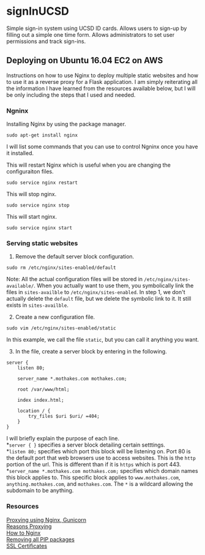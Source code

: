 # signInUCSD
Simple sign-in system using UCSD ID cards. Allows users to sign-up by filling out a simple one time form. Allows administrators to set user permissions and track sign-ins.

## Deploying on Ubuntu 16.04 EC2 on AWS
Instructions on how to use Nginx to deploy multiple static websites and how to use it as a reverse proxy for a Flask application. I am simply reiterating all the information I have learned from the resources available below, but I will be only including the steps that I used and needed.

### Ngninx
Installing Nginx by using the package manager.
```
sudo apt-get install nginx
```

I will list some commands that you can use to control Ngninx once you have it installed.  

This will restart Nginx which is useful when you are changing the configuraiton files.
```
sudo service nginx restart
```

This will stop nginx.
```
sudo service nginx stop
```

This will start nginx.
```
sudo service nginx start
```


### Serving static websites
1. Remove the default server block configuration.
```
sudo rm /etc/nginx/sites-enabled/default
```
Note: All the actual configuration files will be stored in ```/etc/nginx/sites-available/```. When you actually want to use them, you symbolically link the files in ```sites-availble``` to ```/etc/nginx/sites-enabled```. In step 1, we don't actually delete the ```default``` file, but we delete the symbolic link to it. It still exists in ```sites-availble```.

2. Create a new configuration file.
```
sudo vim /etc/nginx/sites-enabled/static
```
In this example, we call the file ```static```, but you can call it anything you want.

3. In the file, create a server block by entering in the following.
```
server {
    listen 80;

    server_name *.mothakes.com mothakes.com;

    root /var/www/html;

    index index.html;

    location / {
        try_files $uri $uri/ =404;
    }
}
```
I will briefly explain the purpose of each line.  
*```server { }``` specifies a server block detailing certain setttings.  
*```listen 80;``` specifies which port this block will be listening on. Port 80 is the default port that web browsers use to access websites. This is the ```http``` portion of the url. This is different than if it is ```https``` which is port 443.  
*```server_name *.mothakes.com mothakes.com;``` specifies which domain names this block applies to. This specific block applies to ```www.mothakes.com```, ```anything.mothakes.com```, and ```mothakes.com```. The ```*``` is a wildcard allowing the subdomain to be anything.  


### Resources
[Proxying using Nginx, Gunicorn](https://www.youtube.com/watch?v=kDRRtPO0YPA)  
[Reasons Proxying](https://serverfault.com/questions/331256/why-do-i-need-nginx-and-something-like-gunicorn)  
[How to Nginx](http://www.patricksoftwareblog.com/how-to-configure-nginx-for-a-flask-web-application/)  
[Removing all PIP packages](https://stackoverflow.com/questions/11248073/what-is-the-easiest-way-to-remove-all-packages-installed-by-pip)   
[SSL Certificates](https://www.digitalocean.com/community/tutorials/how-to-secure-nginx-with-let-s-encrypt-on-ubuntu-16-04)  
